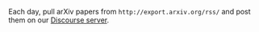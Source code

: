 Each day, pull arXiv papers from `http://export.arxiv.org/rss/` and post them on our [Discourse server](discourse.mis.mpg.de).